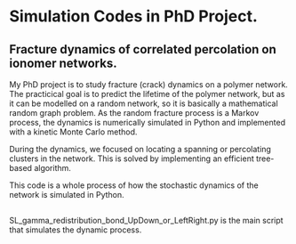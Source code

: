 # Simulation Codes in PhD Project.
## Fracture dynamics of correlated percolation on ionomer networks.

My PhD project is to study fracture (crack) dynamics on a polymer network. The practicical goal is to predict the lifetime of the polymer network, but as it can be modelled on a random network, so it is basically a mathematical random graph problem. As the random fracture process is a Markov process, the dynamics is numerically simulated in Python and implemented with a kinetic Monte Carlo method.

During the dynamics, we focused on locating a spanning or percolating clusters in the network. This is solved by implementing an efficient tree-based algorithm. 

This code is a whole process of how the stochastic dynamics of the network is simulated in Python.

##
SL_gamma_redistribution_bond_UpDown_or_LeftRight.py is the main script that simulates the dynamic process.


